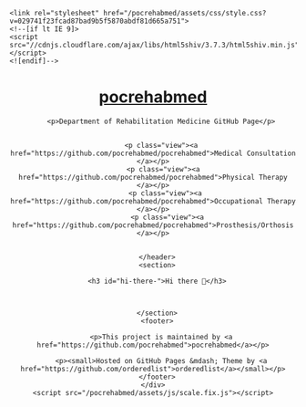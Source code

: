 <html lang="en-US">
  <head>
    <meta charset="UTF-5">
    <meta http-equiv="X-UA-Compatible" content="IE=edge">
    <meta name="viewport" content="width=device-width, initial-scale=1">

<!-- Begin Jekyll SEO tag v2.6.1 -->
<title>Hi there 👋 | pocrehabmed</title>
<meta name="generator" content="Jekyll v3.9.0" />
<meta property="og:title" content="Hi there 👋" />
<meta property="og:locale" content="en_US" />
<meta name="description" content="Philippine Orthopedic Center - Department of Rehabilitation Center" />
<meta property="og:description" content="Philippine Orthopedic Center - Department of Rehabilitation Center" />
<link rel="canonical" href="https://pocrehabmed.github.io/pocrehabmed/" />
<meta property="og:url" content="https://pocrehabmed.github.io/pocrehabmed/" />
<meta property="og:site_name" content="pocrehabmed" />
<script type="application/ld+json">
{"@type":"WebSite","headline":"Hi there 👋","url":"https://pocrehabmed.github.io/pocrehabmed/","description":"Philippine Orthopedic Center - Department of Rehabilitation Center","name":"pocrehabmed","@context":"https://schema.org"}</script>
<!-- End Jekyll SEO tag -->

    <link rel="stylesheet" href="/pocrehabmed/assets/css/style.css?v=029741f23fcad87bad9b5f5870abdf81d665a751">
    <!--[if lt IE 9]>
    <script src="//cdnjs.cloudflare.com/ajax/libs/html5shiv/3.7.3/html5shiv.min.js"></script>
    <![endif]-->
  </head>
  <body>
    <div class="wrapper">
      <header>
        <h1><a href="https://pocrehabmed.github.io/pocrehabmed/">pocrehabmed</a></h1>
        
        

        <p>Department of Rehabilitation Medicine GitHub Page</p>

        
        <p class="view"><a href="https://github.com/pocrehabmed/pocrehabmed">Medical Consultation </a></p>
         <p class="view"><a href="https://github.com/pocrehabmed/pocrehabmed">Physical Therapy </a></p>
          <p class="view"><a href="https://github.com/pocrehabmed/pocrehabmed">Occupational Therapy </a></p>
           <p class="view"><a href="https://github.com/pocrehabmed/pocrehabmed">Prosthesis/Orthosis </a></p>

        
      </header>
      <section>

      <h3 id="hi-there-">Hi there 👋</h3>



      </section>
      <footer>
        
        <p>This project is maintained by <a href="https://github.com/pocrehabmed">pocrehabmed</a></p>
        
        <p><small>Hosted on GitHub Pages &mdash; Theme by <a href="https://github.com/orderedlist">orderedlist</a></small></p>
      </footer>
    </div>
    <script src="/pocrehabmed/assets/js/scale.fix.js"></script>
    
  </body>
</html>
